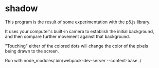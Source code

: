 # shadow


This program is the result of some experimentation with the p5.js library.

It uses your computer's built-in camera to establish the initial background,
and then compare further movement against that background.

"Touching" either of the colored dots will change the color of the pixels
being drawn to the screen.


Run with node_modules/.bin/webpack-dev-server --content-base ./

